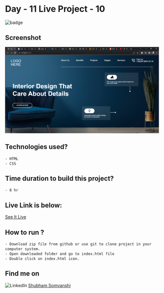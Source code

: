 # Day - 11 Live Project - 10

![badge](https://img.shields.io/badge/Webdev-Day--10-red)

## Screenshot

![Project-Screenshot](./images/sc.png)

## Technologies used?

    - HTML
    - CSS

## Time duration to build this project?

    - 8 hr
## Live  Link is below:
[See It Live](https://project-10-interior-design-o6z8.vercel.app/)

## How to run ?

    - Download zip file from github or use git to clone project in your computer system.
    - Open downloaded folder and go to index.html file
    - Double click on index.html icon.

## Find me on

![LinkedIn](https://img.shields.io/badge/LinkedIn-Connect-green) [Shubham Somvanshi](https://www.linkedin.com/in/shubham-somvanshi-778193135/)



    
